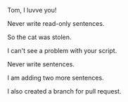 Tom, I luvve you!

Never write read-only sentences.

So the cat was stolen.


I can't see a problem with your script.

Never write sentences.

I am adding two more sentences.

I also created a branch for pull request.
